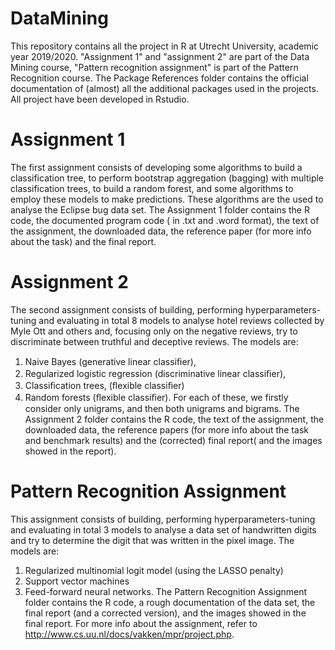 # DataMining
This repository contains all the project in R at Utrecht University, academic year 2019/2020. "Assignment 1" and "assignment 2" are part of the Data Mining course, "Pattern recognition assignment" is part of the Pattern Recognition course. The Package References folder contains the official documentation of (almost) all the additional packages used in the projects. All project have been developed in Rstudio.

# Assignment 1
The first assignment consists of developing some algorithms to build a classification tree, to perform bootstrap aggregation (bagging) with multiple classification trees, to build a random forest, and some algorithms to employ these models to make predictions. These algorithms are the used to analyse the Eclipse bug data set. The Assignment 1 folder contains the R code, the documented program code ( in .txt and .word format), the text of the assignment, the downloaded data, the reference paper (for more info about the task) and the final report.

# Assignment 2
The second assignment consists of building, performing hyperparameters-tuning and evaluating in total 8 models to analyse hotel reviews collected by Myle Ott and others and, focusing only on the negative reviews, try to discriminate between truthful and deceptive reviews. The models are:
1.  Naive Bayes (generative linear classiﬁer),
2. Regularized logistic regression (discriminative linear classiﬁer),
3. Classiﬁcation trees, (ﬂexible classiﬁer) 
4. Random forests (ﬂexible classiﬁer).
For each of these, we firstly consider only unigrams, and then both unigrams and bigrams. The Assignment 2 folder contains the R code, the text of the assignment, the downloaded data, the reference papers (for more info about the task and benchmark results) and the (corrected) final report( and the images showed in the report).

# Pattern Recognition Assignment
This assignment  consists of building, performing hyperparameters-tuning and evaluating in total 3 models to analyse a data set of handwritten digits and try to determine the digit that was written in the pixel image.
The models are:
1. Regularized multinomial logit model (using the LASSO penalty)
2. Support vector machines
3. Feed-forward neural networks.
The Pattern Recognition Assignment folder contains the R code, a rough documentation of the data set, the final report (and a corrected version), and the images showed in the final report. For more info about the assignment, refer to http://www.cs.uu.nl/docs/vakken/mpr/project.php.

